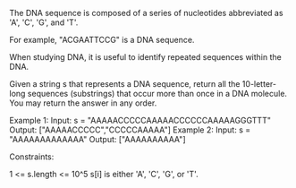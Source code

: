 The DNA sequence is composed of a series of nucleotides abbreviated as 'A',
'C', 'G', and 'T'.


For example, "ACGAATTCCG" is a DNA sequence.


When studying DNA, it is useful to identify repeated sequences within the
DNA.

Given a string s that represents a DNA sequence, return all the
10-letter-long sequences (substrings) that occur more than once in a DNA
molecule. You may return the answer in any order.


Example 1:
Input: s = "AAAAACCCCCAAAAACCCCCCAAAAAGGGTTT"
Output: ["AAAAACCCCC","CCCCCAAAAA"]
Example 2:
Input: s = "AAAAAAAAAAAAA"
Output: ["AAAAAAAAAA"]


Constraints:


1 <= s.length <= 10^5
s[i] is either 'A', 'C', 'G', or 'T'.




